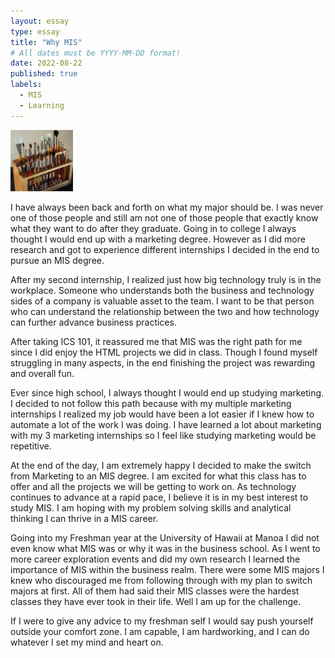 ```yaml
---
layout: essay
type: essay
title: "Why MIS"
# All dates must be YYYY-MM-DD format!
date: 2022-08-22
published: true
labels:
  - MIS
  - Learning
---
```


<img width="100px" class="rounded float-start pe-4" src="../img/igniting/paintbrushes.jpg">

I have always been back and forth on what my major should be. I was never one of those people and still am not one of those people that exactly know what they want to do after they graduate. Going in to college I always thought I would end up with a marketing degree. However as I did more research and got to experience different internships I decided in the end to pursue an MIS degree. 

After my second internship, I realized just how big technology truly is in the workplace. Someone who understands both the business and technology sides of a company is valuable asset to the team. I want to be that person who can understand the relationship between the two and how technology can further advance business practices. 

After taking ICS 101, it reassured me that MIS was the right path for me since I did enjoy the HTML projects we did in class. Though I found myself struggling in many aspects, in the end finishing the project was rewarding and overall fun.

Ever since high school, I always thought I would end up studying marketing. I decided to not follow this path because with my multiple marketing internships I realized my job would have been a lot easier if I knew how to automate a lot of the work I was doing. I have learned a lot about marketing with my 3 marketing internships so I feel like studying marketing would be repetitive. 

At the end of the day, I am extremely happy I decided to make the switch from Marketing to an MIS degree. I am excited for what this class has to offer and all the projects we will be getting to work on. As technology continues to advance at a rapid pace, I believe it is in my best interest to study MIS. I am hoping with my problem solving skills and analytical thinking I can thrive in a MIS career. 

Going into my Freshman year at the University of Hawaii at Manoa I did not even know what MIS was or why it was in the business school. As I went to more career exploration events and did my own research I learned the importance of MIS within the business realm. There were some MIS majors I knew who discouraged me from following through with my plan to switch majors at first. All of them had said their MIS classes were the hardest classes they have ever took in their life. Well I am up for the challenge.

If I were to give any advice to my freshman self I would say push yourself outside your comfort zone. I am capable, I am hardworking, and I can do whatever I set my mind and heart on. 
